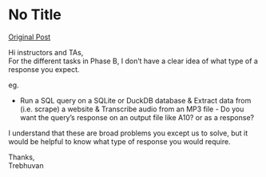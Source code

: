 # No Title

[Original Post](https://discourse.onlinedegree.iitm.ac.in/t/164277/181)

<p>Hi instructors and TAs,<br>
For the different tasks in Phase B, I don’t have a clear idea of what type of a response you expect.</p>
<p>eg.</p>
<ul>
<li>Run a SQL query on a SQLite or DuckDB database &amp; Extract data from (i.e. scrape) a website &amp; Transcribe audio from an MP3 file - Do you want the query’s response on an output file like A10? or as a response?</li>
</ul>
<p>I understand that these are broad problems you except us to solve, but it would be helpful to know what type of response you would require.</p>
<p>Thanks,<br>
Trebhuvan</p>